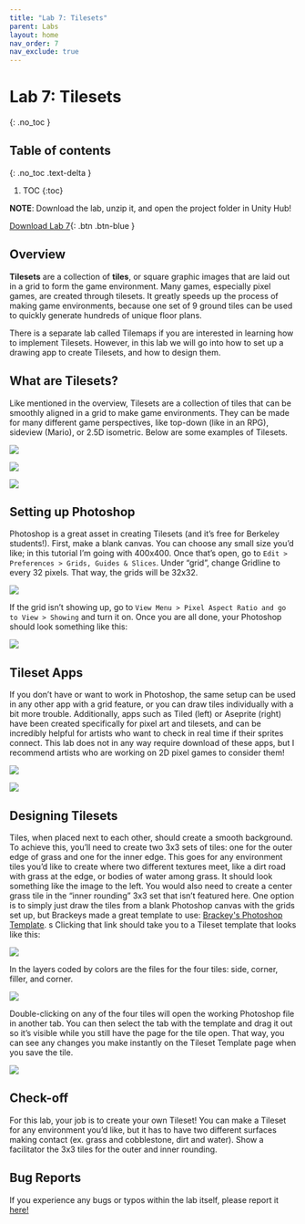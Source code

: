 ```yaml
---
title: "Lab 7: Tilesets"
parent: Labs
layout: home
nav_order: 7
nav_exclude: true
---
```


# Lab 7: Tilesets
{: .no_toc }

## Table of contents
{: .no_toc .text-delta }

1. TOC
{:toc}

**NOTE**: Download the lab, unzip it, and open the project folder in Unity Hub!

[Download Lab 7](https://github.com/berkeleyGamedev/TilesetLab/archive/refs/heads/master.zip){: .btn .btn-blue }

## Overview

**Tilesets** are a collection of **tiles**, or square graphic images that are laid out in a grid to form the game environment. Many games, especially pixel games, are created through tilesets. It greatly speeds up the process of making game environments, because one set of 9 ground tiles can be used to quickly generate hundreds of unique floor plans. 

There is a separate lab called Tilemaps if you are interested in learning how to implement Tilesets. However, in this lab we will go into how to set up a drawing app to create Tilesets, and how to design them.


## What are Tilesets?

Like mentioned in the overview, Tilesets are a collection of tiles that can be smoothly aligned in a grid to make game environments. They can be made for many different game perspectives, like top-down (like in an RPG), sideview (Mario), or 2.5D isometric. Below are some examples of Tilesets. 

![](images/image1.png)

![](images/image3.png)

![](images/image2.png)


## Setting up Photoshop

Photoshop is a great asset in creating Tilesets (and it’s free for Berkeley students!). First, make a blank canvas. You can choose any small size you’d like; in this tutorial I’m going with 400x400. Once that’s open, go to `Edit > Preferences > Grids, Guides & Slices`. Under “grid”, change Gridline to every 32 pixels. That way, the grids will be 32x32. 

![](images/image9.png)

If the grid isn’t showing up, go to `View Menu > Pixel Aspect Ratio and go to View > Showing` and turn it on. Once you are all done, your Photoshop should look something like this:

![](images/image8.png)


## Tileset Apps

If you don’t have or want to work in Photoshop, the same setup can be used in any other app with a grid feature, or you can draw tiles individually with a bit more trouble. Additionally, apps such as Tiled (left) or Aseprite (right) have been created specifically for pixel art and tilesets, and can be incredibly helpful for artists who want to check in real time if their sprites connect. 
This lab does not in any way require download of these apps, but I recommend artists who are working on 2D pixel games to consider them!

![](images/image11.png)

![](images/image10.png)


## Designing Tilesets 

Tiles, when placed next to each other, should create a smooth background. To achieve this, you’ll 
need to create two 3x3 sets of tiles: one for the outer edge of grass and one for the inner edge. 
This goes for any environment tiles you’d like to create where two different textures meet, like a 
dirt road with grass at the edge, or bodies of water among grass. It should look something like the 
image to the left. 
You would also need to create a center grass tile in the “inner rounding” 3x3 set that isn’t 
featured here. One option is to simply just draw the tiles from a blank Photoshop canvas with the 
grids set up, but Brackeys made a great template to use: [Brackey's Photoshop Template].
s
Clicking that link should take you to a Tileset template that looks like this:

![](images/image6.png)

In the layers coded by colors are the files for the four tiles: side, corner, filler, and corner. 

![](images/image7.png)

Double-clicking on any of the four tiles will open the working Photoshop file in another tab. You can then select the tab with the template and drag it out so it’s visible while you still have the page for the tile open. That way, you can see any changes you make instantly on the Tileset Template page when you save the tile.

![](images/image4.png)


## Check-off

For this lab, your job is to create your own Tileset! You can make a Tileset for any environment you’d like, but it has to have two different surfaces making contact (ex. grass and cobblestone, dirt and water). Show a facilitator the 3x3 tiles for the outer and inner rounding.


## Bug Reports
If you experience any bugs or typos within the lab itself, please report it [here!]

[here!]: https://forms.gle/oiyM6iu3MinHfmNc7 
[Brackey's Photoshop Template]: https://goo.gl/Xih8nw
[https://github.com/berkeleyGamedev/TilesetLab]: https://github.com/berkeleyGamedev/TilesetLab
